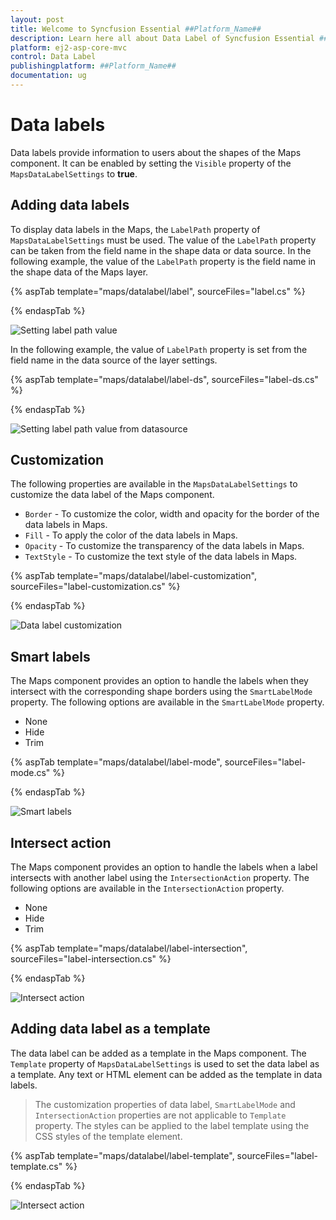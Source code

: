 ```yaml
---
layout: post
title: Welcome to Syncfusion Essential ##Platform_Name##
description: Learn here all about Data Label of Syncfusion Essential ##Platform_Name## widgets based on HTML5 and jQuery.
platform: ej2-asp-core-mvc
control: Data Label
publishingplatform: ##Platform_Name##
documentation: ug
---
```


# Data labels

Data labels provide information to users about the shapes of the Maps component. It can be enabled by setting the `Visible` property of the `MapsDataLabelSettings` to **true**.

## Adding data labels

To display data labels in the Maps, the `LabelPath` property of `MapsDataLabelSettings` must be used. The value of the `LabelPath` property can be taken from the field name in the shape data or data source. In the following example, the value of the `LabelPath` property is the field name in the shape data of the Maps layer.

{% aspTab template="maps/datalabel/label", sourceFiles="label.cs" %}

{% endaspTab %}

![Setting label path value](./images/Datalabel/label.PNG)

In the following example, the value of `LabelPath` property is set from the field name in the data source of the layer settings.

{% aspTab template="maps/datalabel/label-ds", sourceFiles="label-ds.cs" %}

{% endaspTab %}

![Setting label path value from datasource](./images/Datalabel/label-datasource.PNG)

## Customization

The following properties are available in the `MapsDataLabelSettings` to customize the data label of the Maps component.

* `Border` - To customize the color, width and opacity for the border of the data labels in Maps.
* `Fill` - To apply the color of the data labels in Maps.
* `Opacity` - To customize the transparency of the data labels in Maps.
* `TextStyle` - To customize the text style of the data labels in Maps.

{% aspTab template="maps/datalabel/label-customization", sourceFiles="label-customization.cs" %}

{% endaspTab %}

![Data label customization](./images/Datalabel/label-customization.PNG)

## Smart labels

The Maps component provides an option to handle the labels when they intersect with the corresponding shape borders using the `SmartLabelMode` property. The following options are available in the `SmartLabelMode` property.

* None
* Hide
* Trim

{% aspTab template="maps/datalabel/label-mode", sourceFiles="label-mode.cs" %}

{% endaspTab %}

![Smart labels](./images/Datalabel/label-mode.PNG)

## Intersect action

The Maps component provides an option to handle the labels when a label intersects with another label using the `IntersectionAction` property. The following options are available in the `IntersectionAction` property.

* None
* Hide
* Trim

{% aspTab template="maps/datalabel/label-intersection", sourceFiles="label-intersection.cs" %}

{% endaspTab %}

![Intersect action](./images/Datalabel/label-intersect.PNG)

## Adding data label as a template

The data label can be added as a template in the Maps component. The `Template` property of `MapsDataLabelSettings` is used to set the data label as a template. Any text or HTML element can be added as the template in data labels.

>The customization properties of data label, `SmartLabelMode` and `IntersectionAction` properties are not applicable to `Template` property. The styles can be applied to the label template using the CSS styles of the template element.

{% aspTab template="maps/datalabel/label-template", sourceFiles="label-template.cs" %}

{% endaspTab %}

![Intersect action](./images/Datalabel/label-template.PNG)